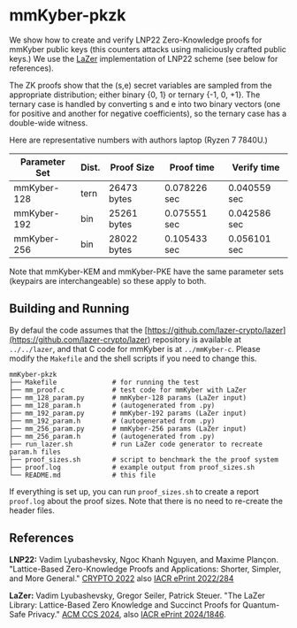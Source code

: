 #   mmKyber-pkzk

We show how to create and verify LNP22 Zero-Knowledge proofs for mmKyber
public keys (this counters attacks using maliciously crafted public keys.)
We use the [LaZer](https://eprint.iacr.org/2024/1846.pdf) implementation
of LNP22 scheme (see below for references).

The ZK proofs show that the (s,e) secret variables are sampled from the
appropriate distribution; either binary {0, 1} or ternary {-1, 0, +1}.
The ternary case is handled by converting s and e into two binary vectors
(one for positive and another for negative coefficients), so the ternary
case has a double-wide witness.

Here are representative numbers with authors laptop (Ryzen 7 7840U.)

| Parameter Set | Dist. | Proof Size    | Proof time    | Verify time   |
|---------------|-------|---------------|---------------|---------------|
| mmKyber-128   | tern  | 26473 bytes   | 0.078226 sec  | 0.040559 sec  |
| mmKyber-192   | bin   | 25261 bytes   | 0.075551 sec  | 0.042586 sec  |
| mmKyber-256   | bin   | 28022 bytes   | 0.105433 sec  | 0.056101 sec  |

Note that mmKyber-KEM and mmKyber-PKE have the same parameter sets
(keypairs are interchangeable) so these apply to both.

##  Building and Running

By defaul the code assumes that the
[https://github.com/lazer-crypto/lazer](https://github.com/lazer-crypto/lazer)
repository is available at
`../../lazer`, and that C code for mmKyber is at `../mmKyber-c`.
Please modify the `Makefile` and the shell scripts if you need to change this.

```
mmKyber-pkzk
├── Makefile              # for running the test
├── mm_proof.c            # test code for mmKyber with LaZer
├── mm_128_param.py       # mmKyber-128 params (LaZer input)
├── mm_128_param.h        # (autogenerated from .py)
├── mm_192_param.py       # mmKyber-192 params (LaZer input)
├── mm_192_param.h        # (autogenerated from .py)
├── mm_256_param.py       # mmKyber-256 params (LaZer input)
├── mm_256_param.h        # (autogenerated from .py)
├── run_lazer.sh          # run LaZer code generator to recreate param.h files
├── proof_sizes.sh        # script to benchmark the the proof system
├── proof.log             # example output from proof_sizes.sh
└── README.md             # this file
```

If everything is set up, you can run `proof_sizes.sh` to create a report
`proof.log` about the proof sizes. Note that there is no need to re-create
the header files.


##  References

**LNP22:** Vadim Lyubashevsky, Ngoc Khanh Nguyen, and Maxime Plançon.
"Lattice-Based Zero-Knowledge Proofs and Applications: Shorter, Simpler,
and More General."
[CRYPTO 2022](https://doi.org/10.1007/978-3-031-15979-4_3)
also [IACR ePrint 2022/284](https://eprint.iacr.org/2022/284)

**LaZer:** Vadim Lyubashevsky, Gregor Seiler, Patrick Steuer.
"The LaZer Library: Lattice-Based Zero Knowledge and Succinct Proofs for
Quantum-Safe Privacy."
[ACM CCS 2024](https://doi.org/10.1145/3658644.3690330),
also [IACR ePrint 2024/1846](https://eprint.iacr.org/2024/1846).
